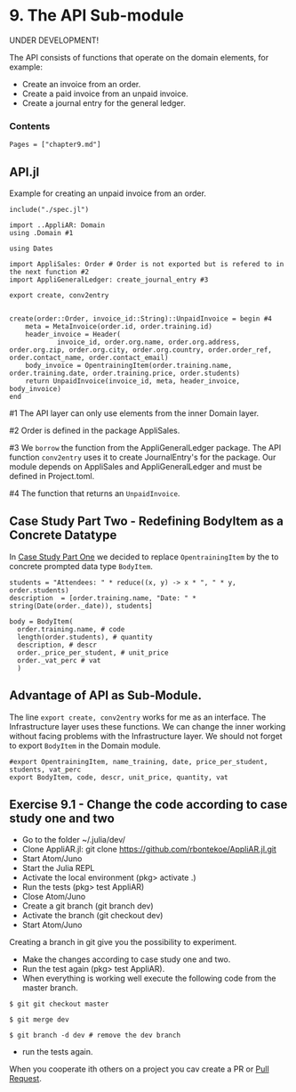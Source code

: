 # 9. The API Sub-module

UNDER DEVELOPMENT!

The API consists of functions that operate on the domain elements, for example:

- Create an invoice from an order.
- Create a paid invoice from an unpaid invoice.
- Create a journal entry for the general ledger.

### Contents

```@contents
Pages = ["chapter9.md"]
```

## API.jl

Example for creating an unpaid invoice from an order.

```
include("./spec.jl")

import ..AppliAR: Domain
using .Domain #1

using Dates

import AppliSales: Order # Order is not exported but is refered to in the next function #2
import AppliGeneralLedger: create_journal_entry #3

export create, conv2entry


create(order::Order, invoice_id::String)::UnpaidInvoice = begin #4
    meta = MetaInvoice(order.id, order.training.id)
    header_invoice = Header(
		    invoice_id, order.org.name, order.org.address, order.org.zip, order.org.city, order.org.country, order.order_ref, order.contact_name, order.contact_email)
    body_invoice = OpentrainingItem(order.training.name, order.training.date, order.training.price, order.students)
	return UnpaidInvoice(invoice_id, meta, header_invoice, body_invoice)
end
```
\#1 The API layer can only use elements from the inner Domain layer.

\#2 Order is defined in the package AppliSales.

\#3 We `borrow` the function from the AppliGeneralLedger package. The API function `conv2entry` uses it to create JournalEntry's for the package. Our module depends on AppliSales and AppliGeneralLedger and must be defined in Project.toml.

\#4 The function that returns an `UnpaidInvoice`.

## Case Study Part Two - Redefining BodyItem as a Concrete Datatype

In [Case Study Part One](../chapter8/index.html#.1-Case-Study-Part-One-Redefining-BodyItem-as-a-Concrete-Datatype-1) we decided to replace `OpentrainingItem` by the to concrete prompted data type `BodyItem`.

```
students = "Attendees: " * reduce((x, y) -> x * ", " * y, order.students)
description  = [order.training.name, "Date: " * string(Date(order._date)), students]

body = BodyItem(
  order.training.name, # code
  length(order.students), # quantity
  description, # descr
  order._price_per_student, # unit_price
  order._vat_perc # vat
  )
```

## Advantage of API as Sub-Module.

The line `export create, conv2entry` works for me as an interface. The Infrastructure layer uses these functions. We can change the inner working without facing problems with the Infrastructure layer. We should not forget to export `BodyItem` in the Domain module.

```
#export OpentrainingItem, name_training, date, price_per_student, students, vat_perc
export BodyItem, code, descr, unit_price, quantity, vat
```

## Exercise 9.1 - Change the code according to case study one and two

- Go to the folder ~/.julia/dev/
- Clone AppliAR.jl: git clone https://github.com/rbontekoe/AppliAR.jl.git
- Start Atom/Juno
- Start the Julia REPL
- Activate the local environment (pkg> activate .)
- Run the tests (pkg> test AppliAR)
- Close Atom/Juno
- Create a git branch (git branch dev)
- Activate the branch (git checkout dev)
- Start Atom/Juno

Creating a branch in git give you the possibility to experiment.

- Make the changes according to case study one and two.
- Run the test again (pkg> test AppliAR).
- When everything is working well execute the following code from the master branch.

```
$ git git checkout master

$ git merge dev

$ git branch -d dev # remove the dev branch
```

- run the tests again.

When you cooperate ith others on a project you cav create a PR or [Pull Request](https://hackernoon.com/how-to-git-pr-from-the-command-line-a5b204a57ab1).
